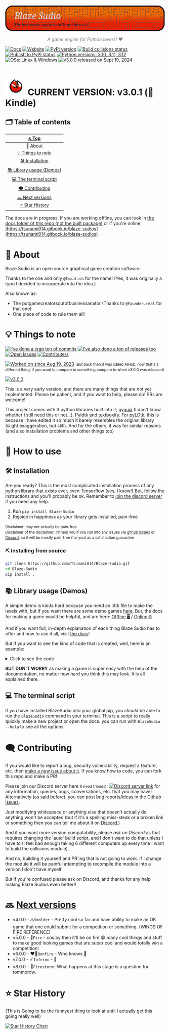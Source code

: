 [![Blaze Sudio Banner](images/BlazeBanner.png)]()

<p style="color: grey" align="center"><i>A game engine for Python lovers! ❤️</i></p>

[![Docs](https://badgen.net/badge/Documentation/tsunami014.gitbook.io?color=orange&icon=wiki)](https://tsunami014.gitbook.io/blaze-sudios/)
[![Website](https://badgen.net/badge/website/tsunami014.github.io?icon=rss&color=yellow)](https://tsunami014.github.io/Blaze-Sudio/)
[![PyPi version](https://badgen.net/pypi/v/Blaze-Sudio?label=PyPi%20version&icon=pypi)](https://pypi.org/project/Blaze-Sudio/)
[![Build collisions status](https://github.com/Tsunami014/Blaze-Sudio/actions/workflows/build.yml/badge.svg)](https://github.com/Tsunami014/Blaze-Sudio/actions/workflows/build.yml)
[![Publish to PyPI status](https://github.com/Tsunami014/Blaze-Sudio/actions/workflows/python-publish.yml/badge.svg)](https://github.com/Tsunami014/Blaze-Sudio/actions/workflows/python-publish.yml)
[![Python versions: 3.10, 3.11, 3.12](https://badgen.net/static/Python%20versions/3.10%203.11%203.12/purple)]()
[![OSs: Linux & Windows](https://badgen.net/static/OSs/Linux%20&%20Windows/red)]()
[![v3.0.0 released on Sept 19, 2024](https://badgen.net/badge/v3.0.0%20released:/Sept%2019,%202024?color=pink)](https://github.com/Tsunami014/Blaze-Sudio/releases/tag/v3.0.0)

# ![Fox icon](https://raw.githubusercontent.com/Tsunami014/Blaze-Sudio/main/images/FoxIconSmall.png) CURRENT VERSION: v3.0.1 (🌿 Kindle)

<!-- // TODO: Get a better icon (and put it in the banner) -->

## 🗂️ Table of contents
| [🔝 Top](#) |
| :------: |
| [🚀 About](#-about) |
| [💡 Things to note](#-things-to-note) |
| [🛠️ Installation](#️-installation) |
| [📚 Library usage (Demos)](#-library-usage-demos) |
| [💻️ The terminal script](#️-the-terminal-script) |
| [🗨️ Contributing](#️-contributing) |
| [🔜 Next versions](#-next-versions) |
| [⭐️ Star History](#️-star-history) |

The docs are in progress. If you are working offline, you can look in <!-- Pypi ignore -->[the docs folder of *this* repo (not the built package)](docs/SUMMARY.md) or if you're online, <!-- End Pypi ignore -->[https://tsunami014.gitbook.io/blaze-sudios](https://tsunami014.gitbook.io/blaze-sudios)

# 🚀 About
Blaze Sudio is an open source graphical game creation software.

Thanks to the one and only `@Imzafish` for the name! (Yes, it was originally a typo I decided to incorperate into the idea.)

Also known as:
 - The putgamecreatorsoutofbusinessanator (Thanks to `@Faunder.real` for that one)
 - One piece of code to rule them all!

# 💡 Things to note
[![I've done a crap ton of commits](https://badgen.net/github/commits/Tsunami014/Blaze-Sudio?color=green&icon=github)](https://github.com/Tsunami014/Blaze-Sudio/commits/)
[![I've also done a ton of releases too](https://badgen.net/github/releases/Tsunami014/Blaze-Sudio?color=purple&icon=github)](https://github.com/Tsunami014/Blaze-Sudio/releases)
[![Open Issues](https://badgen.net/github/open-issues/Tsunami014/Blaze-Sudio?color=red&label=open%20issues&icon=github)](https://github.com/Tsunami014/Blaze-Sudio/issues)
[![Contributers](https://badgen.net/github/contributors/Tsunami014/Blaze-Sudio?color=grey&icon=github)](https://github.com/Tsunami014/Blaze-Sudio/graphs/contributors)

[![Worked on since Aug 19, 2023](https://badgen.net/badge/worked%20on%20since/Aug%2019,%202023?color=orange)](https://github.com/Tsunami014/Blaze-Sudio/commit/c90beeb2d2e290ffff4e5fb9d112453840883ea7)
<small>(But back then it was called AIHub, now that's a different thing; if you want to compare to something compare to when v3.0.0 was released)</small>

[![v3.0.0](https://badgen.net/badge/v3.0.0%20released:/Sept%2019,%202024?color=pink)](https://github.com/Tsunami014/Blaze-Sudio/releases/tag/v3.0.0)

This is a very early version, and there are many things that are not yet implemented. Please be patient, and if you want to help, please do! PRs are welcome!

This project comes with 3 python libraries built into it; [pyguix](https://github.com/DarthData410/PyGames-pyguix) (I don't know whether I still need this or not...), [Pyldtk](https://github.com/LGgameLAB/pyLdtk) and [textboxify](https://github.com/hnrkcode/TextBoxify/tree/master). For pyLDtk, this is because I have edited it so much it barely resembles the original library (slight exaggeration, but still). And for the others, it was for similar reasons (and also installation problems and other things too)

# 📔 How to use
## 🛠️ Installation
Are you ready? This is the most complicated installation process of any python library that exists ever, even Tensorflow (yes, I know!) But, follow the instructions and you'll probably be ok. Remember to [join the discord server](https://discord.gg/xr3phyEZtv) if you need any help.

1. Run `pip install Blaze-Sudio`
2. Rejoice in happiness as your library gets installed, pain-free

<small>Disclaimer: may not actually be pain-free.<br>Disclaimer of the disclaimer: I'll help you if you run into any issues via [github issues](https://github.com/Tsunami014/Blaze-Sudio/issues/new/choose) or [Discord](https://discord.gg/xr3phyEZtv), so it will be mostly pain-free (for you) as a satisfaction guarantee</small>

### ⛏️ Installing from source
```bash
git clone https://github.com/Tsunami014/Blaze-Sudio.git
cd Blaze-Sudio
pip install .
```
## 📚 Library usage (Demos)
A simple demo is kinda hard because you need an ldtk file to make the levels with, but if you want there are some demo games [here](https://github.com/Tsunami014/BlazeTests).
But, the docs for making a game would be helpful, and are here: <!-- Pypi ignore -->[Offfine 🖥️](docs/game/README.md) / <!-- End Pypi ignore -->[Online 🌐](https://tsunami014.gitbook.io/blaze-sudios/main-functionality/game)

And if you want full, in-depth explanation of each thing Blaze Sudio has to offer and how to use it all, visit [the docs](https://tsunami014.gitbook.io/blaze-sudios/)!

But if you want to see the kind of code that is created, well, here is an example:
<details>
    <summary>Click to see the code</summary>

<!-- TODO: Remember to always update this whenever something major changes -->
```python
from BlazeSudio.Game import Game
from BlazeSudio.collisions import collisions
import BlazeSudio.Game.statics as Ss
import pygame

G = Game()
G.load_map("./world.ldtk")

class BaseEntity(Ss.BaseEntity):
    def __init__(self, Game, e):
        super().__init__(Game, e)
        self.accel_amnt = [[0.2, 0.2], [0.05, 0.05]]
        self.gravity = [0, 0.1]
    
    def __call__(self, evs):
        self.handle_keys()
        self.handle_accel()
        colls = self.Game.currentLvl.layers[1].intgrid.getRects(1)
        self.pos = [self.pos[0]-0.45, self.pos[1]-0.45]
        outRect, self.accel = collisions.Rect(self.scaled_pos[0], self.scaled_pos[1], self.entity.gridSze*0.9, self.entity.gridSze*0.9).handleCollisionsAccel(self.accel, colls, False)
        outUnscaled = self.entity.unscale_pos((outRect.x, outRect.y))
        outUnscaled = [outUnscaled[0]+0.45, outUnscaled[1]+0.45]
        self.pos = outUnscaled
    
    @property
    def scaled_pos(self):
        return self.entity.scale_pos(self.pos)

@G.DefaultSceneLoader
class MainGameScene(Ss.BaseScene):
    DefaultEntity = []
    def __init__(self, Game, **settings):
        self.lvl = settings.get('lvl', 0) # This before because it loads the bounds in the super() and it needs the level
        super().__init__(Game, **settings)
        self.sur = None
        self.CamDist = 8
        for e in self.currentLvl.entities:
            if e.defUid == 107:
                self.entities.append(BaseEntity(self, e)) # The Player
                self.DefaultEntity.append(e)
                self.entities[0].pos = [e.UnscaledPos[0]+0.5, e.UnscaledPos[1]+0.5]
                break
        else:
            raise Ss.IncorrectLevelError(
                'Need a player start!'
            )
    
    @property
    def CamPos(self):
        return self.entities[0].scaled_pos

    def render(self):
        if self.sur is not None:
            return self.sur
        self.sur = self.Game.world.get_pygame(self.lvl)
        return self.sur
    
    def renderUI(self, win, offset, midp, scale):
        playersze = scale*self.entities[0].entity.gridSze
        pos = self.entities[0].scaled_pos
        r = (pos[0]*scale+offset[0]-(playersze//2), pos[1]*scale+offset[1]-(playersze//2), playersze, playersze)
        pygame.draw.rect(win, (0, 0, 0), r, border_radius=2)
        pygame.draw.rect(win, (255, 255, 255), r, width=5, border_radius=2)

G.load_scene()

G.play(debug=False)
```

This code is a modified version of `Basic-1`, which is playable and is contained inside this repo. It was modified to remove the changing level script (an extra 2 functions) for simplicity and also to remove other things it didn't need (like the debug functions) but still does virtually the exact same thing.
<br>
</details>

**BUT DON'T WORRY** as making a game is super easy with the help of the documentation, no matter how hard you think this may look. It is all explained there.

## 💻️ The terminal script
If you have installed BlazeSudio into your global pip, you *should* be able to run the `BlazeSudio` command in your terminal. This is a script to really quickly make a new project or open the docs. you can run with `BlazeSudio --help` to see all the options.

# 🗨️ Contributing
If you would like to report a bug, security vulnerability, request a feature, etc. then [make a new issue about it](https://github.com/Tsunami014/Blaze-Sudio/issues/new/choose). If you know how to code, you can fork this repo and make a PR!

Please join our Discord server here <small>(I need friends)</small>: [![Discord server link](https://badgen.net/discord/members/xr3phyEZtv?label=Discord&icon=discord)](https://discord.gg/xr3phyEZtv) for any information, queries, bugs, conversations, etc. that you may have! Alternatively (as said before), you can post bug reports/ideas in the [Github issues](https://github.com/Tsunami014/Blaze-Sudio/issues/new/choose).

Just modifying whitespace or anything else that doesn't actually do anything won't be accepted (but if it's a spelling miss-steak or a broken link or something then you can tell me about it on [Discord](https://discord.com/invite/xr3phyEZtv).)

And if you want more version compatability, please *ask on Discord* as that requires changing the 'auto' build script, and I don't want to do that unless I have to (I feel bad enough taking 6 different computers up every time I want to build the collisions module).

And no, building it yourself and PR'ing that is not going to work. If I change the module it will be painful attempting to recompile the module into a version I don't have myself.

But if you're confused please ask on Discord, and thanks for any help making Blaze Sudios even better!!

# 🔜 [Next versions](progress.md)
 - v4.0.0 - ♨️`Smolder` - Pretty cool so far and have ability to make an OK game that one could submit for a competition or something. (WINGS OF FIRE REFERENCE)
 - v5.0.0 - 🌋`Fire` - cos by then it'll be on fire :grin: many cool things and stuff to make good looking games that are super cool and would totally win a competition!
 - v6.0.0 - ❤️‍🔥`Bonfire` - Who knows 🤷
 - v7.0.0 - ☄️`Inferno` - 🤷
 - v8.0.0 - 🍂`Firestorm`- What happens at this stage is a question for tommorow.

# ⭐️ Star History
(This is Going to be the funnyest thing to look at until I actually get this going really well)

[![Star History Chart](https://api.star-history.com/svg?repos=Tsunami014/Blaze-Sudio&type=Timeline)](https://star-history.com/#Tsunami014/Blaze-Sudio&Timeline)

